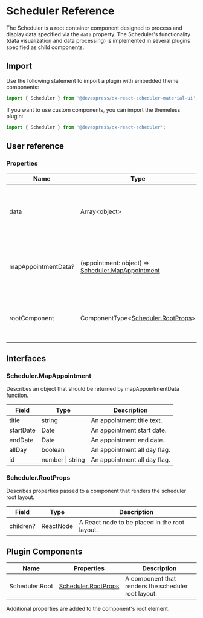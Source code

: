 # Scheduler Reference

The Scheduler is a root container component designed to process and display data specified via the `data` property. The Scheduler's functionality (data visualization and data processing) is implemented in several plugins specified as child components.

## Import

Use the following statement to import a plugin with embedded theme components:

```js
import { Scheduler } from '@devexpress/dx-react-scheduler-material-ui';
```

If you want to use custom components, you can import the themeless plugin:

```js
import { Scheduler } from '@devexpress/dx-react-scheduler';
```

## User reference

### Properties

Name | Type | Default | Description
-----|------|---------|------------
data | Array&lt;object&gt; | | An array containing custom data. A user defines the access to this data.
mapAppointmentData? | (appointment: object) => [Scheduler.MapAppointment](#schedulerrootprops) | | Specifies the map function used to get an appointment fields.
rootComponent | ComponentType&lt;[Scheduler.RootProps](#schedulerrootprops)&gt; | | A component that renders the scheduler root layout.

## Interfaces

### Scheduler.MapAppointment

Describes an object that should be returned by mapAppointmentData function.

Field | Type | Description
------|------|------------
title | string | An appointment title text.
startDate | Date | An appointment start date.
endDate | Date | An appointment end date.
allDay | boolean | An appointment all day flag.
id | number &#124; string | An appointment all day flag.

### Scheduler.RootProps

Describes properties passed to a component that renders the scheduler root layout.

Field | Type | Description
------|------|------------
children? | ReactNode | A React node to be placed in the root layout.

## Plugin Components

Name | Properties | Description
-----|------------|------------
Scheduler.Root | [Scheduler.RootProps](#schedulerrootprops) | A component that renders the scheduler root layout.

Additional properties are added to the component's root element.
